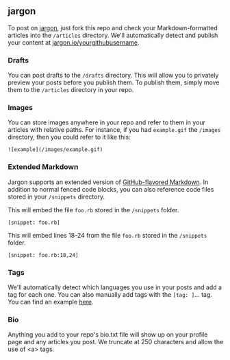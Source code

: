 ## jargon

To post on [jargon](http://jargon.io), just fork this repo and check your Markdown-formatted articles into the `/articles` directory. We'll automatically detect and publish your content at [jargon.io/yourgithubusername](http://jargon.io/yourgithubusername).

### Drafts

You can post drafts to the `/drafts` directory. This will allow you to privately preview your posts before you publish them. To publish them, simply move them to the `/articles` directory in your repo.

### Images

You can store images anywhere in your repo and refer to them in your articles with relative paths. For instance, if you had `example.gif` the `/images` directory, then you could refer to it like this:

```
![example](/images/example.gif)
```

### Extended Markdown

Jargon supports an extended version of [GitHub-flavored Markdown](https://help.github.com/articles/github-flavored-markdown/). In addition to normal fenced code blocks, you can also reference code files stored in your `/snippets` directory.

This will embed the file `foo.rb` stored in the `/snippets` folder.

```
[snippet: foo.rb]
```

This will embed lines 18-24 from the file `foo.rb` stored in the `/snippets` folder.

```
[snippet: foo.rb:18,24]
```

### Tags

We'll automatically detect which languages you use in your posts and add a tag for each one. You can also manually add tags with the `[tag: ]`... tag. You can find an example [here](https://github.com/jargon-io/jargon/blob/master/articles/example.md).

### Bio

Anything you add to your repo's bio.txt file will show up on your profile page and any articles you post. We truncate at 250 characters and allow the use of \<a\> tags.
